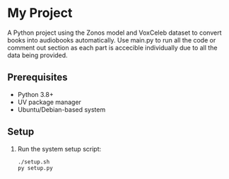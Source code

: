 # My Project

A Python project using the Zonos model and VoxCeleb dataset to convert books into audiobooks automatically.
Use main.py to run all the code or comment out section as each part is accecible individually due to all the data being provided. 

## Prerequisites
- Python 3.8+
- UV package manager
- Ubuntu/Debian-based system

## Setup
1. Run the system setup script:
   ```bash
   ./setup.sh
   py setup.py